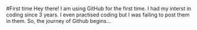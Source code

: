 #First time
Hey there! I am using GitHub for the first time. I had my interst in coding since 3 years. I even practised coding but I was failing to post them in them. So, the journey of Github begins...
